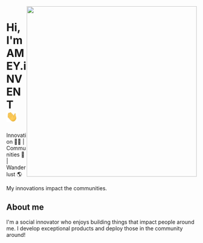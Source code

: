 <img align="right" width="450" height="450" src="https://ameyinvent.in/static/d6b71bfe491ec9884f472f750ee30c54/39600/memoji-5.png">


# Hi, I'm AMEY.iNVENT <img src="https://github.com/ameyinvent/ameyinvent/blob/master/hi.gif" width="30px">

Innovation :man_technologist: | Communities 👾 | Wanderlust :earth_americas:

My innovations impact the communities.


## About me 


I'm a social innovator who enjoys building things that impact people around me. I develop exceptional products and deploy those in the community around!

